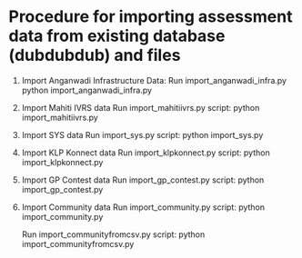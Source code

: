 # Procedure for importing assessment data from existing database (dubdubdub) and files
1. Import Anganwadi Infrastructure Data:
    Run import_anganwadi_infra.py
    python import_anganwadi_infra.py <anganwadi infra db> <unified  db>

2. Import Mahiti IVRS data
    Run import_mahitiivrs.py script:
    python import_mahitiivrs.py <dubdubudb db> <unified db>

3. Import SYS data
    Run import_sys.py script:
    python import_sys.py <dubdubdub db> <unified db>

4. Import KLP Konnect data 
    Run import_klpkonnect.py script:
    python import_klpkonnect.py <dubdubdub db> <unified db>

5. Import GP Contest data
    Run import_gp_contest.py script:
    python import_gp_contest.py <dubdubdub db> <unified db>

6. Import Community data
    Run import_community.py script:
    python import_community.py <dubdubdub db> <unified db>

    Run import_communityfromcsv.py script:
    python import_communityfromcsv.py <directory of community survey csv files> <unified db>

